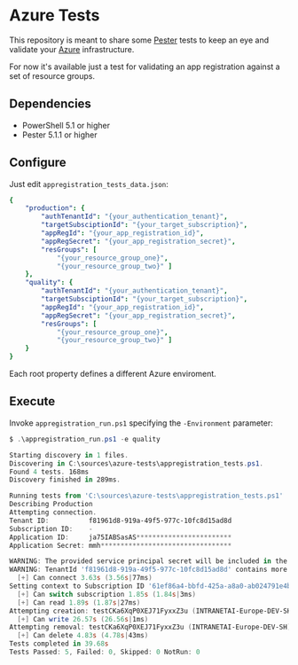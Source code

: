 # Azure Tests

This repository is meant to share some [Pester](https://github.com/pester/Pester) tests to keep an eye and validate your [Azure](https://azure.microsoft.com/en-us/) infrastructure.

For now it's available just a test for validating an app registration against a set of resource groups.

## Dependencies

- PowerShell 5.1 or higher
- Pester 5.1.1 or higher

## Configure

Just edit `appregistration_tests_data.json`:

```yaml
{
    "production": {
        "authTenantId": "{your_authentication_tenant}",
        "targetSubsciptionId": "{your_target_subscription}",
        "appRegId": "{your_app_registration_id}",
        "appRegSecret": "{your_app_registration_secret}",
        "resGroups": [
            "{your_resource_group_one}",
            "{your_resource_group_two}" ]
    },
    "quality": {
        "authTenantId": "{your_authentication_tenant}",
        "targetSubsciptionId": "{your_target_subscription}",
        "appRegId": "{your_app_registration_id}",
        "appRegSecret": "{your_app_registration_secret}",
        "resGroups": [
            "{your_resource_group_one}",
            "{your_resource_group_two}" ]
    }
}
```

Each root property defines a different Azure enviroment.

## Execute

Invoke `appregistration_run.ps1` specifying the `-Environment` parameter:

```powershell
$ .\appregistration_run.ps1 -e quality

Starting discovery in 1 files.
Discovering in C:\sources\azure-tests\appregistration_tests.ps1.
Found 4 tests. 168ms
Discovery finished in 289ms.

Running tests from 'C:\sources\azure-tests\appregistration_tests.ps1'
Describing Production
Attempting connection.
Tenant ID:          f81961d8-919a-49f5-977c-10fc8d15ad8d
Subscription ID:    -
Application ID:     ja75IABSasAS************************
Application Secret: mmh*********************************

WARNING: The provided service principal secret will be included in the 'AzureRmContext.json' file found in the user profile ( C:\Users\coder\.Azure ). Please ensure that this directory has appropriate protections.
WARNING: TenantId 'f81961d8-919a-49f5-977c-10fc8d15ad8d' contains more than one active subscription. First one will be selected for further use. To select another subscription, use Set-AzContext.
  [+] Can connect 3.63s (3.56s|77ms)
Setting context to Subscription ID '61ef86a4-bbfd-425a-a8a0-ab024791e4bd'.
  [+] Can switch subscription 1.85s (1.84s|3ms)
  [+] Can read 1.89s (1.87s|27ms)
Attempting creation: testCKa6XqP0XEJ71FyxxZ3u (INTRANETAI-Europe-DEV-SH).
  [+] Can write 26.57s (26.56s|1ms)
Attempting removal: testCKa6XqP0XEJ71FyxxZ3u (INTRANETAI-Europe-DEV-SH).
  [+] Can delete 4.83s (4.78s|43ms)
Tests completed in 39.68s
Tests Passed: 5, Failed: 0, Skipped: 0 NotRun: 0
```
